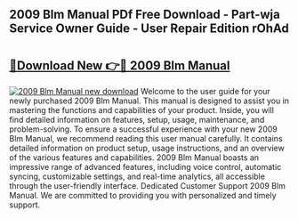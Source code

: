 ## 2009 Blm Manual PDf Free Download - Part-wja Service Owner Guide - User Repair Edition rOhAd

# <h2><a href="http://bc20026.oget.top/?id=2009+Blm+Manual">🔗Download New 👉🔴 2009 Blm Manual</a></h2>

[![2009 Blm Manual new download](https://i.imgur.com/5g1atiW.png)](http://bc20026.oget.top/?id=2009+Blm+Manual)
Welcome to the user guide for your newly purchased 2009 Blm Manual. This manual is designed to assist you in mastering the functions and capabilities of your product. Inside, you will find detailed information on features, setup, usage, maintenance, and problem-solving. To ensure a successful experience with your new 2009 Blm Manual, we recommend reading this user manual carefully. It contains detailed information on product setup, usage instructions, and an overview of the various features and capabilities. 2009 Blm Manual boasts an impressive range of advanced features, including voice control, automatic syncing, customizable settings, and real-time analytics, all accessible through the user-friendly interface. Dedicated Customer Support 2009 Blm Manual. We are committed to providing you with personalized and timely support.
